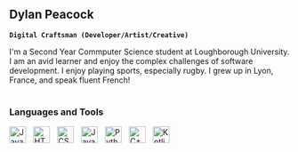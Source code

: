 ## Dylan Peacock 

**`Digital Craftsman (Developer/Artist/Creative)`**

I'm a Second Year Commputer Science student at Loughborough University. I am an avid learner and enjoy the complex challenges of software development. I enjoy playing sports, especially rugby. I grew up in Lyon, France, and speak fluent French!

#

### Languages and Tools
<img align="left" alt="Java" width="30px" style="padding-right:10px;" src="https://cdn.jsdelivr.net/gh/devicons/devicon/icons/java/java-original.svg"/>
<img align="left" alt="HTML" width="30px" style="padding-right:10px;" src="https://cdn.jsdelivr.net/gh/devicons/devicon/icons/html5/html5-plain.svg" />
<img align="left" alt="CSS" width="30px" style="padding-right:10px;" src="https://cdn.jsdelivr.net/gh/devicons/devicon/icons/css3/css3-plain.svg" />
<img align="left" alt="JavaScript" width="30px" style="padding-right:10px;" src="https://cdn.jsdelivr.net/gh/devicons/devicon/icons/javascript/javascript-plain.svg" />
<img align="left" alt="Python" width="30px" style="padding-right:10px;" src="https://cdn.jsdelivr.net/gh/devicons/devicon/icons/python/python-plain.svg" />
<img align="left" alt="C++" width="30px" style="padding-right:10px;" src="https://cdn.jsdelivr.net/gh/devicons/devicon/icons/cplusplus/cplusplus-original.svg" />
<img align="left" alt="Kotlin" width="30px" style="padding-right:10px;" src="https://cdn.jsdelivr.net/gh/devicons/devicon/icons/kotlin/kotlin-plain.svg" />
<br/>

<!--

#

<details>
<summary><h3>What am I looking to gain from completing a placement year?</h3></summary>
As an avid learner, I believe a placement year would allow me develop new skills in the computer science industry. I hope to be challenged and enhance my technical skills, problem solving abilities and coding proficiency during my placement year and would love the opportunity to learn new programming languages, tools and technologies that are relevant to the industry. I am looking to gain practical experience and apply the theoretical knowledge I have gained in my coursework to the projects and problems I face by providing high quality work during my placement year. Additionally, a placement year will allow me to have a firsthand look at the inner workings of the computer science industry, helping me to better understand my career preferences and goals. A placement would provide clarity about which areas of computer science interest me the most (and align with my long-term career aspirations).
</details>

#

<details>
<summary><h3>What about software development as a career interests me?</h3></summary>
A career in software development appeals to me for multiple reasons. Software and it’s applications can be found everywhere, so I can imagine such a variety of software projects would entail creating diverse software systems across different sectors that are all equally as challenging and fascinating. A software engineer could find themselves working on a bespoke system involving cutting-edge medical equipment, and later create a web service for a charity, and each project would entail unique problems and solutions. In software development there is no “correct” way of approaching a given problem, meaning programmers tend to think outside the box in order to solve them. Most careers involve some degree of problem-solving but few careers require the tenacity and creativity of software developers. Programming is particularly interesting to me as I find it to be very rewarding. The process of conceiving a piece of software from scratch and obtaining a tangible product that responds to a given need is extremely satisfying and the prospect of doing so throughout my career appeals to me.
</details>

#

<details>
<summary><h3>What recent developments in software excite me?</h3></summary>
When the Apple Vision Pro was launched in June of this year, I was quite sceptical as to how the device would perform and whether it would live up to the promises Apple had made about it. Spatial computing seems to be the next logical interface after mobile and desktop, blurring the lines between digital objects and the real world. Apple ran the risk of making another Virtual Reality headset without pushing the boundaries of what the technology could potentially achieve, but what the Vision Pro represents is a major leap in Augmented Reality technology, offering advanced features such as high resolution displays, precise motion tracking, immersive spatial audio and an improved gesture recognition which elevate the user experience. As a default, the product comes with a web browser and a range of multimedia apps that you might expect from a desktop or a mobile device, but what excites me is the range of potential applications this headset opens up for the future. The headset could offer diverse applications in domains such as gaming, eductaion, productivity, design, healthcare and more. For instance it could enable immersive gaming experiences, interactive educational content, advanced visualisation for healthcare professionals or innovative ways of accessing information and communication. Apple's commitment to providing robust developer tools and APIs could lead to the creation of a wide range of AR applications specifically tailored for the headset, and various platforms are already working on producing optimised content for the device, including the likes of Disney. I believe AR is in it’s early stages of development, and will most likely take multiple years to settle, in the same way the mobile phone did in the early 2000’s, however it is an exciting frontier with many unexplored possibilities for creativity that I am eager to see flourish.
</details>
 
-->

<!--
<details>
 <summary><h3>My Coding Journey</h3></summary>
 -->